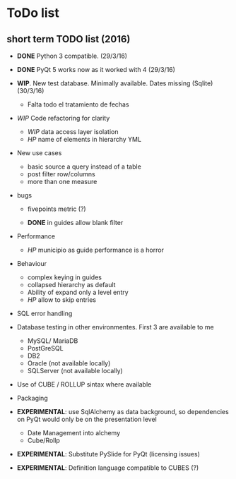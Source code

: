 # ToDo list

## short term TODO list (2016)

* __DONE__ Python 3 compatible. (29/3/16)
* __DONE__ PyQt 5 works now as it worked with 4 (29/3/16)
* __WIP__. New test database. Minimally available. Dates missing (Sqlite) (30/3/16)
   * Falta todo el tratamiento de fechas

* _WIP_ Code refactoring for clarity
  * _WIP_ data access layer isolation
  * _HP_ name of elements in hierarchy YML
  
* New use cases
  * basic source a query instead of a table
  * post filter row/columns
  * more than one measure
 
* bugs
  * fivepoints metric (?)

  * __DONE__ in guides allow blank filter
 
* Performance
  * _HP_ municipio as guide performance is a horror
  
* Behaviour
  * complex keying in guides
  * collapsed hierarchy as default
  * Ability of expand only a level entry
  * _HP_ allow to skip entries


* SQL error handling

* Database testing in other environmentes. First 3 are available to me
    * MySQL/ MariaDB
    * PostGreSQL
    * DB2
    * Oracle  (not available locally)
    * SQLServer (not available locally)

* Use of CUBE / ROLLUP sintax where available

* Packaging
 
* __EXPERIMENTAL__: use SqlAlchemy as data background, so dependencies on PyQt would only be on the presentation level
    * Date Management into alchemy
    * Cube/Rollp
 
* __EXPERIMENTAL__: Substitute PySlide for PyQt (licensing issues)

* __EXPERIMENTAL__: Definition language compatible to CUBES (?)
